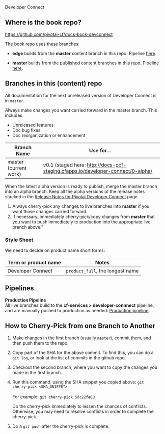 Developer Connect
## Where is the book repo?
https://github.com/pivotal-cf/docs-book-devconnect

The book repo uses these branches:

* **edge** builds from the **master** content branch in this repo.
Pipeline [here]().

* **master** builds from the published content branches in this repo.
Pipeline [here](https://concourse.run.pivotal.io/teams/cf-docs/pipelines/cf-services?group=devconnect).

## Branches in this (content) repo

All documentation for the next unreleased version of Developer Connect is in `master`.

Always make changes you want carried forward in the master branch. This includes:

* Unreleased features
* Doc bug fixes
* Doc reorganization or enhancement

| Branch Name| Use for… |
|------------| ---------|
| master (current work)    | v0.1 (staged here: http://docs-pcf-staging.cfapps.io/developer-connect/0-alpha/|

When the latest alpha version is ready to publish, merge the master branch into an alpha branch.
Keep all the alpha versions of the release notes stacked in the [Release Notes for Pivotal Developer Connect](http://docs-pcf-staging.cfapps.io/developer-connect/0-n/release-notes.html) page.

1. Always cherry-pick any changes to live branches into **master** if you want those changes carried forward.
2. If necessary, immediately cherry-pick/copy changes from **master** that you want to push immediately to production into the appropriate live branch above."

### Style Sheet

We need to decide on product name short forms:

| Term or product name | Notes |
|----------------------|-------|
| Developer Connect | `product_full`, the longest name |

## Pipelines

[//]: # "**Edge Pipeline**<br>
The `master` branch builds to the <br> <strong>cf-services-edge > developer-connect-edge</strong> pipeline, and does not go to production until release time: [Edge pipeline](). <br>"

**Production Pipeline**<br>
All live branches build to the <strong>cf-services > developer-connnect</strong> pipeline,
and are manually pushed to production as needed: [Production pipeline](https://concourse.run.pivotal.io/teams/cf-docs/pipelines/cf-services?group=devconnect).

## How to Cherry-Pick from one Branch to Another
1. Make changes in the first branch (usually `master`), commit them, and then push them to the repo.
2. Copy part of the SHA for the above commit. To find this, you can do a `git log`, or look at the list of commits in the github repo.
3. Checkout the second branch, where you want to copy the changes you made in the first branch.
4. Run this command, using the SHA snippet you copied above:
    `git cherry-pick <SHA_SNIPPET>`<br><br>
    For example: `git cherry-pick 5dc22fe00`

    Do the cherry-pick immediately to lessen the chances of conflicts.
    Otherwise, you may need to resolve conflicts in order to complete the cherry-pick.

5. Do a `git push` after the cherry-pick is complete.<br><br>
